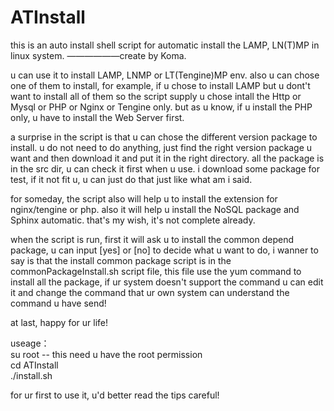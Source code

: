 # ATInstall
this is an auto install shell script for automatic install the LAMP, LN(T)MP in linux system.
                                                                                         ——————create by Koma.

u can use it to install LAMP, LNMP or LT(Tengine)MP env.
also u can chose one of them to install, for example, if u chose to install LAMP but u dont't want to install all of them
so the script supply u chose intall the Http or Mysql or PHP or Nginx or Tengine only.
but as u know, if u install the PHP only, u have to install the Web Server first.

a surprise in the script is that u can chose the different version package to install. u do not need to do anything, just find the right version package u want and then download it and put it in the right directory. all the package is in the src dir, u can check it first when u use. i download some package for test, if it not fit u, u can just do that just like what am i said.

for someday, the script also will help u to install the extension for nginx/tengine or php.
also it will help u install the NoSQL package and Sphinx automatic.
that's my wish, it's not complete already.

when the script is run, first it will ask u to install the common depend package, u can input [yes] or [no] to decide what u want to do, i wanner to say is that the install common package script is in the commonPackageInstall.sh script file, this file use the yum command to install all the package, if ur system doesn't support the command u can edit it and change the command that ur own system can understand the command u have send!

at last, happy for ur life!


useage：<br/>
su root    --  this need u have the root permission<br/>
cd ATInstall<br/>
./install.sh<br/>

for ur first to use it, u'd better read the tips careful!
